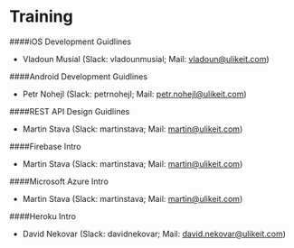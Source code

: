 Training
========

####iOS Development Guidlines

* Vladoun Musial (Slack: vladounmusial; Mail: vladoun@ulikeit.com)

####Android Development Guidlines

* Petr Nohejl (Slack: petrnohejl; Mail: petr.nohejl@ulikeit.com)

####REST API Design Guidlines

* Martin Stava (Slack: martinstava; Mail: martin@ulikeit.com)

####Firebase Intro

* Martin Stava (Slack: martinstava; Mail: martin@ulikeit.com)

####Microsoft Azure Intro

* Martin Stava (Slack: martinstava; Mail: martin@ulikeit.com)

####Heroku Intro

* David Nekovar (Slack: davidnekovar; Mail: david.nekovar@ulikeit.com)
